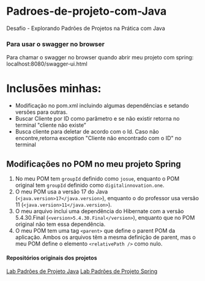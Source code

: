 # Padroes-de-projeto-com-Java
Desafio - Explorando Padrões de Projetos na Prática com Java


### Para usar o swagger no browser
Para chamar o swagger no browser quando abrir meu projeto com spring: localhost:8080/swagger-ui.html

# Inclusões minhas:
- Modificação no pom.xml incluindo algumas dependências e setando versões para outras.
- Buscar Cliente por ID como parâmetro e se não existir retorna no terminal "cliente não existe”
- Busca cliente para deletar de acordo com o Id. Caso não encontre,retorna exception "Cliente não encontrado com o ID" no terminal

## Modificações no POM no meu projeto Spring
1. No meu POM tem `groupId` definido como `josue`, enquanto o POM original tem `groupId` definido como `digitalinnovation.one`.
2. O meu POM usa a versão 17 do Java (`<java.version>17</java.version>`), enquanto o do professor usa versão 11 (`<java.version>11</java.version>`).
3. O meu arquivo inclui uma dependência do Hibernate com a versão 5.4.30.Final (`<version>5.4.30.Final</version>`), enquanto que no POM original não tem essa dependência.
4. O meu POM tem uma tag `<parent>` que define o parent POM da aplicação. Ambos os arquivos têm a mesma definição de parent, mas o meu POM define o elemento `<relativePath />` como nulo.


#### Repositórios originais dos projetos 
[Lab Padrões de Projeto Java](https://github.com/digitalinnovationone/lab-padroes-projeto-java)
[Lab Padrões de Projeto Spring](https://github.com/digitalinnovationone/lab-padroes-projeto-spring)


